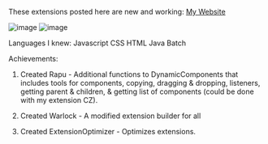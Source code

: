 These extensions posted here are new and working: <a href="https://sites.google.com/view/ai2extensionbextdevnew/home">My Website</a>

![image](https://github-readme-stats.vercel.app/api?username=philippinedeveloper) ![image](https://github-readme-stats.vercel.app/api/top-langs/?username=philippinedeveloper)

Languages I knew:
Javascript
CSS
HTML
Java
Batch

Achievements:
1. Created Rapu - Additional functions to DynamicComponents that includes tools for components, copying, dragging & dropping, listeners, getting parent & children, & getting list of components (could be done with my extension CZ).
   
2. Created Warlock - A modified extension builder for all
   
3. Created ExtensionOptimizer - Optimizes extensions.
